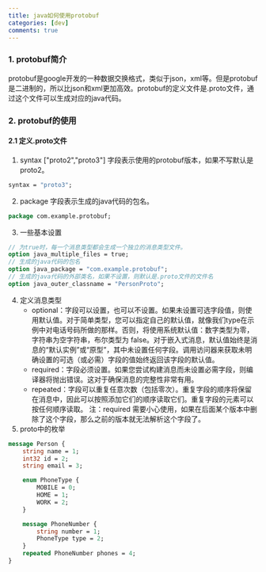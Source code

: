 ```yaml
---
title: java如何使用protobuf
categories: [dev]
comments: true
---
```


### 1. protobuf简介
protobuf是google开发的一种数据交换格式，类似于json，xml等。但是protobuf是二进制的，所以比json和xml更加高效。protobuf的定义文件是.proto文件，通过这个文件可以生成对应的java代码。

### 2. protobuf的使用
#### 2.1 定义.proto文件
1. syntax ["proto2","proto3"] 字段表示使用的protobuf版本，如果不写默认是proto2。
``` proto
syntax = "proto3";
```
2. package 字段表示生成的java代码的包名。
``` proto
package com.example.protobuf;
```
3. 一些基本设置
``` proto
// 为true时，每一个消息类型都会生成一个独立的消息类型文件。
option java_multiple_files = true; 
// 生成的java代码的包名
option java_package = "com.example.protobuf"; 
// 生成的java代码的外部类名，如果不设置，则默认是.proto文件的文件名
option java_outer_classname = "PersonProto"; 
```
4. 定义消息类型
    + optional：字段可以设置，也可以不设置。如果未设置可选字段值，则使用默认值。对于简单类型，您可以指定自己的默认值，就像我们type在示例中对电话号码所做的那样。否则，将使用系统默认值：数字类型为零，字符串为空字符串，布尔类型为 false。对于嵌入式消息，默认值始终是消息的“默认实例”或“原型”，其中未设置任何字段。调用访问器来获取未明确设置的可选（或必需）字段的值始终返回该字段的默认值。
    + required：字段必须设置。如果您尝试构建消息而未设置必需字段，则编译器将抛出错误。这对于确保消息的完整性非常有用。
    + repeated：字段可以重复任意次数（包括零次）。重复字段的顺序将保留在消息中，因此可以按照添加它们的顺序读取它们。重复字段的元素可以按任何顺序读取。
    注：required 需要小心使用，如果在后面某个版本中删除了这个字段，那么之前的版本就无法解析这个字段了。
5. proto中的枚举
``` proto
message Person {
    string name = 1;
    int32 id = 2;
    string email = 3;

    enum PhoneType {
        MOBILE = 0;
        HOME = 1;
        WORK = 2;
    }

    message PhoneNumber {
        string number = 1;
        PhoneType type = 2;
    }
    repeated PhoneNumber phones = 4;
}
```




